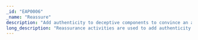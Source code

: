 ```yaml
---
_id: "EAP0006"
_name: "Reassure"
description: "Add authenticity to deceptive components to convince an adversary that an environment is real."
long_description: "Reassurance activities are used to add authenticity to deceptive components to reduce adversary suspicion about the legitimacy of the environment. Activities include adding realistic user accounts, files, system activity, and any other content that an adversary might expect to find on the system. These activities may add new artifacts, such as peripherals and pocket litter, while concealing others, such as how recently an environment was stood up. If done correctly, reassuring an adversary may help to make them  feel more comfortable upon landing in a new environment. This initial level of comfort can help anchor the adversary in the environment, increasing their tolerance to faults or weaknesses discovered later."
---
```

